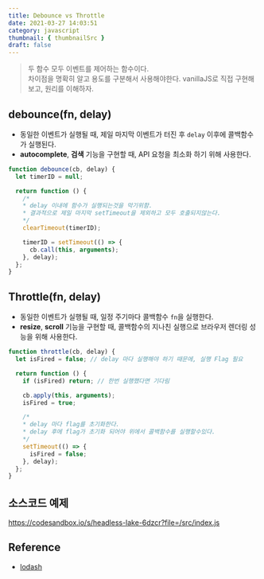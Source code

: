 ```yaml
---
title: Debounce vs Throttle
date: 2021-03-27 14:03:51
category: javascript
thumbnail: { thumbnailSrc }
draft: false
---
```


> 두 함수 모두 이벤트를 제어하는 함수이다.  
> 차이점을 명확히 알고 용도를 구분해서 사용해야한다.
> vanillaJS로 직접 구현해보고, 원리를 이해하자.


## debounce(fn, delay)

- 동일한 이벤트가 실행될 때, 제일 마지막 이벤트가 터진 후 `delay` 이후에 콜백함수가 실행된다. 
- **autocomplete**, **검색** 기능을 구현할 때, API 요청을 최소화 하기 위해 사용한다.

```javascript
function debounce(cb, delay) {
  let timerID = null;

  return function () {
    /*
    * delay 이내에 함수가 실행되는것을 막기위함.
    * 결과적으로 제일 마지막 setTimeout을 제외하고 모두 호출되지않는다.
    */
    clearTimeout(timerID);

    timerID = setTimeout(() => {
      cb.call(this, arguments);
    }, delay);
  };
}

```



## Throttle(fn, delay)
- 동일한 이벤트가 실행될 때, 일정 주기마다 콜백함수 `fn`을 실행한다.
- **resize**, **scroll** 기능을 구현할 때, 콜백함수의 지나친 실행으로 브라우저 렌더링 성능을 위해 사용한다.


```javascript
function throttle(cb, delay) {
  let isFired = false; // delay 마다 실행해야 하기 때문에, 실행 Flag 필요

  return function () {
    if (isFired) return; // 한번 실행했다면 기다림

    cb.apply(this, arguments);
    isFired = true;

    /*
    * delay 마다 flag를 초기화한다.
    * delay 후에 flag가 초기화 되어야 위에서 콜백함수를 실행할수있다.
    */
    setTimeout(() => {
      isFired = false;
    }, delay);
  };
}
```

## 소스코드 예제

https://codesandbox.io/s/headless-lake-6dzcr?file=/src/index.js

## Reference

- [lodash](https://lodash.com/docs/4.17.15)
